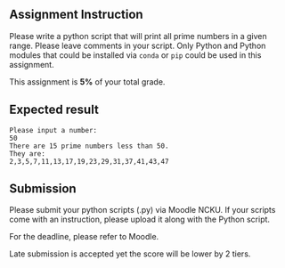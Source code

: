 ## Assignment Instruction
Please write a python script that will print all prime numbers in a given range. Please leave comments in your script. Only Python and Python modules that could be installed via `conda` or `pip` could be used in this assignment.

This assignment is __5%__ of your total grade.

## Expected result
```
Please input a number:
50
There are 15 prime numbers less than 50.
They are:
2,3,5,7,11,13,17,19,23,29,31,37,41,43,47
```

## Submission
Please submit your python scripts (.py) via Moodle NCKU.
If your scripts come with an instruction, please upload it along with the Python script.

For the deadline, please refer to Moodle.

Late submission is accepted yet the score will be lower by 2 tiers.
